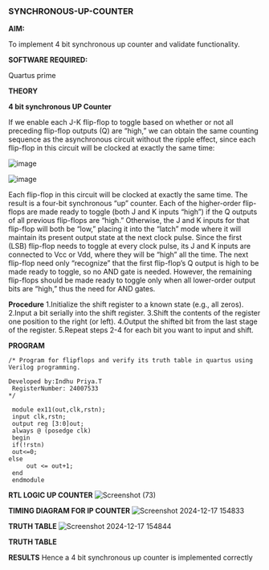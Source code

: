 ### SYNCHRONOUS-UP-COUNTER

**AIM:**

To implement 4 bit synchronous up counter and validate functionality.

**SOFTWARE REQUIRED:**

Quartus prime

**THEORY**

**4 bit synchronous UP Counter**

If we enable each J-K flip-flop to toggle based on whether or not all preceding flip-flop outputs (Q) are “high,” we can obtain the same counting sequence as the asynchronous circuit without the ripple effect, since each flip-flop in this circuit will be clocked at exactly the same time:

![image](https://github.com/naavaneetha/SYNCHRONOUS-UP-COUNTER/assets/154305477/d5db3fa0-e413-404c-b80e-b2f39d82e7e8)


![image](https://github.com/naavaneetha/SYNCHRONOUS-UP-COUNTER/assets/154305477/52cb61eb-d04b-442d-810c-31185a68410b)

Each flip-flop in this circuit will be clocked at exactly the same time.
The result is a four-bit synchronous “up” counter. Each of the higher-order flip-flops are made ready to toggle (both J and K inputs “high”) if the Q outputs of all previous flip-flops are “high.”
Otherwise, the J and K inputs for that flip-flop will both be “low,” placing it into the “latch” mode where it will maintain its present output state at the next clock pulse.
Since the first (LSB) flip-flop needs to toggle at every clock pulse, its J and K inputs are connected to Vcc or Vdd, where they will be “high” all the time.
The next flip-flop need only “recognize” that the first flip-flop’s Q output is high to be made ready to toggle, so no AND gate is needed.
However, the remaining flip-flops should be made ready to toggle only when all lower-order output bits are “high,” thus the need for AND gates.

**Procedure**
 1.Initialize the shift register to a known state (e.g., all zeros).
 2.Input a bit serially into the shift register.
 3.Shift the contents of the register one position to the right (or left).
 4.Output the shifted bit from the last stage of the register.
 5.Repeat steps 2-4 for each bit you want to input and shift.

**PROGRAM**
```
/* Program for flipflops and verify its truth table in quartus using Verilog programming. 

Developed by:Indhu Priya.T
 RegisterNumber: 24007533
*/
```
```
 module ex11(out,clk,rstn);
 input clk,rstn;
 output reg [3:0]out;
 always @ (posedge clk)
 begin
 if(!rstn)
 out<=0;
else 
     out <= out+1;
 end
 endmodule
```
**RTL LOGIC UP COUNTER**
![Screenshot (73)](https://github.com/user-attachments/assets/f73e4d9b-fc5b-4cb3-9a96-aed325512425)



**TIMING DIAGRAM FOR IP COUNTER**
![Screenshot 2024-12-17 154833](https://github.com/user-attachments/assets/86f41eb3-c328-4152-a20f-8b0d04a218b8)


**TRUTH TABLE**
![Screenshot 2024-12-17 154844](https://github.com/user-attachments/assets/68c1356a-72f3-455f-bb31-0bd0ac15ae2d)

**TRUTH TABLE**

**RESULTS**
 Hence a 4 bit synchronous up counter is implemented correctly
   
